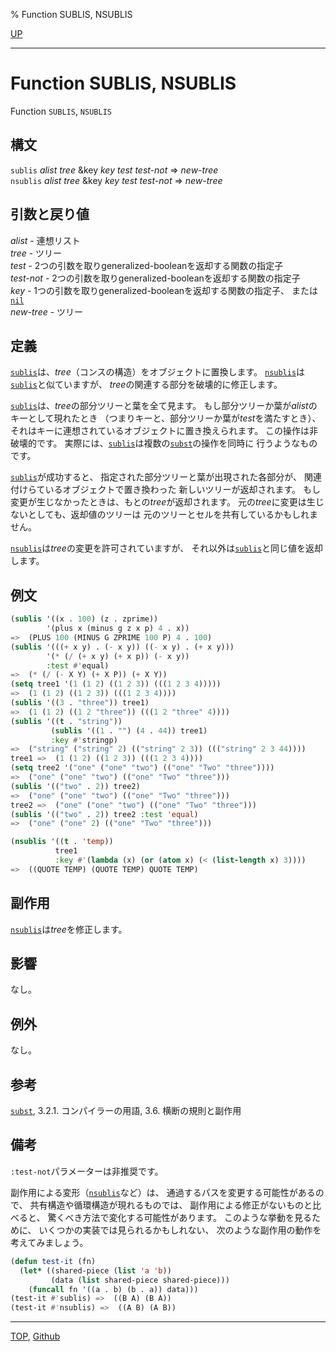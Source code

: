 % Function SUBLIS, NSUBLIS

[UP](14.2.html)  

---

# Function **SUBLIS, NSUBLIS**


Function `SUBLIS`, `NSUBLIS`


## 構文

`sublis` *alist* *tree* &key *key* *test* *test-not* => *new-tree*  
`nsublis` *alist* *tree* &key *key* *test* *test-not* => *new-tree*


## 引数と戻り値

*alist* - 連想リスト  
*tree* - ツリー  
*test* - 2つの引数を取りgeneralized-booleanを返却する関数の指定子  
*test-not* - 2つの引数を取りgeneralized-booleanを返却する関数の指定子  
*key* - 1つの引数を取りgeneralized-booleanを返却する関数の指定子、
または[`nil`](5.3.nil-variable.html)  
*new-tree* - ツリー


## 定義

[`sublis`](14.2.sublis.html)は、*tree*（コンスの構造）をオブジェクトに置換します。
[`nsublis`](14.2.sublis.html)は[`sublis`](14.2.sublis.html)と似ていますが、
*tree*の関連する部分を破壊的に修正します。

[`sublis`](14.2.sublis.html)は、*tree*の部分ツリーと葉を全て見ます。
もし部分ツリーか葉が*alist*のキーとして現れたとき
（つまりキーと、部分ツリーか葉が*test*を満たすとき）、
それはキーに連想されているオブジェクトに置き換えられます。
この操作は非破壊的です。
実際には、[`sublis`](14.2.sublis.html)は複数の[`subst`](14.2.subst.html)の操作を同時に
行うようなものです。

[`sublis`](14.2.sublis.html)が成功すると、
指定された部分ツリーと葉が出現された各部分が、
関連付けらているオブジェクトで置き換わった
新しいツリーが返却されます。
もし変更が生じなかったときは、もとの*tree*が返却されます。
元の*tree*に変更は生じないとしても、返却値のツリーは
元のツリーとセルを共有しているかもしれません。

[`nsublis`](14.2.sublis.html)は*tree*の変更を許可されていますが、
それ以外は[`sublis`](14.2.sublis.html)と同じ値を返却します。


## 例文

```lisp
(sublis '((x . 100) (z . zprime))
        '(plus x (minus g z x p) 4 . x))
=>  (PLUS 100 (MINUS G ZPRIME 100 P) 4 . 100)
(sublis '(((+ x y) . (- x y)) ((- x y) . (+ x y)))
        '(* (/ (+ x y) (+ x p)) (- x y))
        :test #'equal)
=>  (* (/ (- X Y) (+ X P)) (+ X Y))
(setq tree1 '(1 (1 2) ((1 2 3)) (((1 2 3 4)))))
=>  (1 (1 2) ((1 2 3)) (((1 2 3 4))))
(sublis '((3 . "three")) tree1) 
=>  (1 (1 2) ((1 2 "three")) (((1 2 "three" 4))))
(sublis '((t . "string"))
         (sublis '((1 . "") (4 . 44)) tree1)
         :key #'stringp)
=>  ("string" ("string" 2) (("string" 2 3)) ((("string" 2 3 44))))
tree1 =>  (1 (1 2) ((1 2 3)) (((1 2 3 4))))
(setq tree2 '("one" ("one" "two") (("one" "Two" "three"))))
=>  ("one" ("one" "two") (("one" "Two" "three"))) 
(sublis '(("two" . 2)) tree2) 
=>  ("one" ("one" "two") (("one" "Two" "three"))) 
tree2 =>  ("one" ("one" "two") (("one" "Two" "three"))) 
(sublis '(("two" . 2)) tree2 :test 'equal) 
=>  ("one" ("one" 2) (("one" "Two" "three"))) 

(nsublis '((t . 'temp))
          tree1
          :key #'(lambda (x) (or (atom x) (< (list-length x) 3))))
=>  ((QUOTE TEMP) (QUOTE TEMP) QUOTE TEMP) 
```


## 副作用

[`nsublis`](14.2.sublis.html)は*tree*を修正します。


## 影響

なし。


## 例外

なし。


## 参考

[`subst`](14.2.subst.html),
3.2.1. コンパイラーの用語,
3.6. 横断の規則と副作用


## 備考

`:test-not`パラメーターは非推奨です。

副作用による変形（[`nsublis`](14.2.sublis.html)など）は、
通過するパスを変更する可能性があるので、
共有構造や循環構造が現れるものでは、
副作用による修正がないものと比べると、
驚くべき方法で変化する可能性があります。
このような挙動を見るために、
いくつかの実装では見られるかもしれない、
次のような副作用の動作を考えてみましょう。

```lisp
(defun test-it (fn)
  (let* ((shared-piece (list 'a 'b))
         (data (list shared-piece shared-piece)))
    (funcall fn '((a . b) (b . a)) data)))
(test-it #'sublis) =>  ((B A) (B A))
(test-it #'nsublis) =>  ((A B) (A B))
```


---
[TOP](index.html),  [Github](https://github.com/nptcl/npt-japanese)

